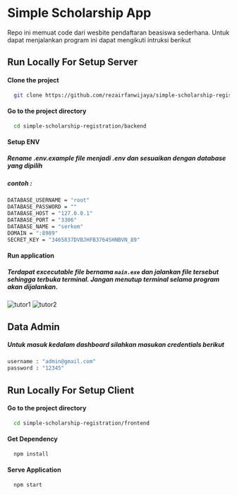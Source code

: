 # Simple Scholarship App

Repo ini memuat code dari wesbite pendaftaran beasiswa sederhana. Untuk dapat menjalankan program ini dapat mengikuti intruksi berikut
## Run Locally For Setup Server


#### Clone the project

```bash
  git clone https://github.com/rezairfanwijaya/simple-scholarship-registration.git
```

#### Go to the project directory

```bash
  cd simple-scholarship-registration/backend
```


#### Setup ENV
##### Rename .env.example file menjadi .env dan sesuaikan dengan database yang dipilih
##### contoh :
```bash
DATABASE_USERNAME = "root"
DATABASE_PASSWORD = ""
DATABASE_HOST = "127.0.0.1"
DATABASE_PORT = "3306"
DATABASE_NAME = "serkom"
DOMAIN = ":8989"
SECRET_KEY = "3465837DVBJHFB3764SHNBVN_89"
```

#### Run application
##### Terdapat excecutable file bernama `main.exe` dan jalankan file tersebut sehingga terbuka terminal. Jangan menutup terminal selama program akan dijalankan.


![tutor1](https://user-images.githubusercontent.com/87264553/227724073-3f2d6a94-5de9-4461-9f65-4d49ef1dc099.png)
![tutor2](https://user-images.githubusercontent.com/87264553/227724108-cd45bc91-7538-4de4-a849-3a94830488e4.png)



## Data Admin 
##### Untuk masuk kedalam dashboard silahkan masukan credentials berikut
```bash
username : "admin@gmail.com"
password : "12345"
``` 

## Run Locally For Setup Client
#### Go to the project directory

```bash
  cd simple-scholarship-registration/frontend
```

#### Get Dependency
```bash
  npm install
```

#### Serve Application
```bash
  npm start
```
